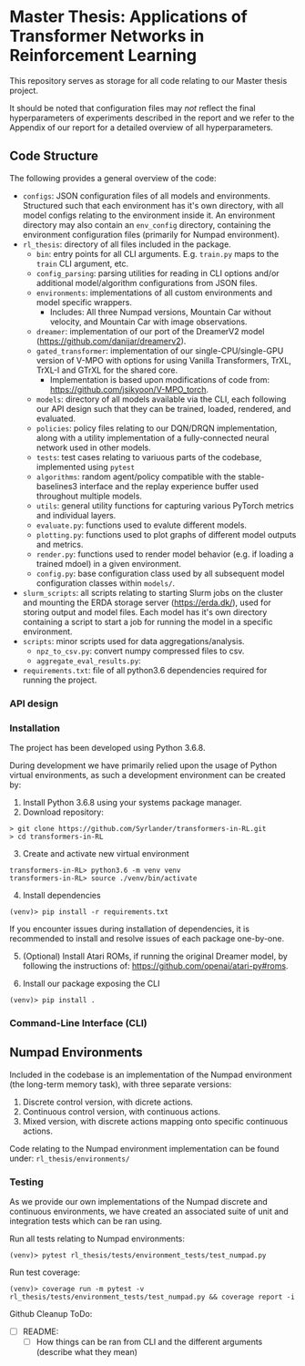 # Master Thesis: Applications of Transformer Networks in Reinforcement Learning
This repository serves as storage for all code relating to our Master thesis project.

It should be noted that configuration files may *not* reflect the final hyperparameters of experiments described in the report and we refer to the Appendix of our report for a detailed overview of all hyperparameters.

## Code Structure
The following provides a general overview of the code:
* `configs`: JSON configuration files of all models and environments. Structured such that each environment has it's own directory, with all model configs relating to the environment inside it. An environment directory may also contain an `env_config` directory, containing the environment configuration files (primarily for Numpad environment).
* `rl_thesis`: directory of all files included in the package.
    * `bin`: entry points for all CLI arguments. E.g. `train.py` maps to the `train` CLI argument, etc.
    * `config_parsing`: parsing utilities for reading in CLI options and/or additional model/algorithm configurations from JSON files.
    * `environments`: implementations of all custom environments and model specific wrappers.
        * Includes: All three Numpad versions, Mountain Car without velocity, and Mountain Car with image observations.
    * `dreamer`: implementation of our port of the DreamerV2 model (https://github.com/danijar/dreamerv2).
    * `gated_transformer`: implementation of our single-CPU/single-GPU version of V-MPO with options for using Vanilla Transformers, TrXL, TrXL-I and GTrXL for the shared core.
        * Implementation is based upon modifications of code from: https://github.com/jsikyoon/V-MPO_torch.
    * `models`: directory of all models available via the CLI, each following our API design such that they can be trained, loaded, rendered, and evaluated.
    * `policies`: policy files relating to our DQN/DRQN implementation, along with a utility implementation of a fully-connected neural network used in other models.
    * `tests`: test cases relating to variuous parts of the codebase, implemented using `pytest`
    * `algorithms`: random agent/policy compatible with the stable-baselines3 interface and the replay experience buffer used throughout multiple models.
    * `utils`: general utility functions for capturing various PyTorch metrics and individual layers.
    * `evaluate.py`: functions used to evalute different models.
    * `plotting.py`: functions used to plot graphs of different model outputs and metrics.
    * `render.py`: functions used to render model behavior (e.g. if loading a trained mdoel) in a given environment.
    * `config.py`: base configuration class used by all subsequent model configuration classes within `models/`.
* `slurm_scripts`: all scripts relating to starting Slurm jobs on the cluster and mounting the ERDA storage server (https://erda.dk/), used for storing output and model files. Each model has it's own directory containing a script to start a job for running the model in a specific environment.
* `scripts`: minor scripts used for data aggregations/analysis.
    * `npz_to_csv.py`: convert numpy compressed files to csv.
    * `aggregate_eval_results.py`: 
* `requirements.txt`: file of all python3.6 dependencies required for running the project.

### API design


### Installation
The project has been developed using Python 3.6.8.

During development we have primarily relied upon the usage of Python virtual environments, as such a development environment can be created by:
1. Install Python 3.6.8 using your systems package manager.
2. Download repository:
```
> git clone https://github.com/Syrlander/transformers-in-RL.git
> cd transformers-in-RL
```
3. Create and activate new virtual environment
```
transformers-in-RL> python3.6 -m venv venv
transformers-in-RL> source ./venv/bin/activate
```
4. Install dependencies
```
(venv)> pip install -r requirements.txt
```
If you encounter issues during installation of dependencies, it is recommended to install and resolve issues of each package one-by-one.

5. (Optional) Install Atari ROMs, if running the original Dreamer model, by following the instructions of: https://github.com/openai/atari-py#roms.

6. Install our package exposing the CLI
```
(venv)> pip install .
```

### Command-Line Interface (CLI)


## Numpad Environments
Included in the codebase is an implementation of the Numpad environment (the long-term memory task), with three separate versions:
1. Discrete control version, with dicrete actions.
2. Continuous control version, with continuous actions.
3. Mixed version, with discrete actions mapping onto specific continuous actions.

Code relating to the Numpad environment implementation can be found under: `rl_thesis/environments/`

### Testing
As we provide our own implementations of the Numpad discrete and continuous environments, we have created an associated suite of unit and integration tests which can be ran using.

Run all tests relating to Numpad environments:
```
(venv)> pytest rl_thesis/tests/environment_tests/test_numpad.py
```

Run test coverage:
```
(venv)> coverage run -m pytest -v rl_thesis/tests/environment_tests/test_numpad.py && coverage report -i
```


Github Cleanup ToDo:
* [ ] README:
  * [ ] How things can be ran from CLI and the different arguments (describe what they mean)

